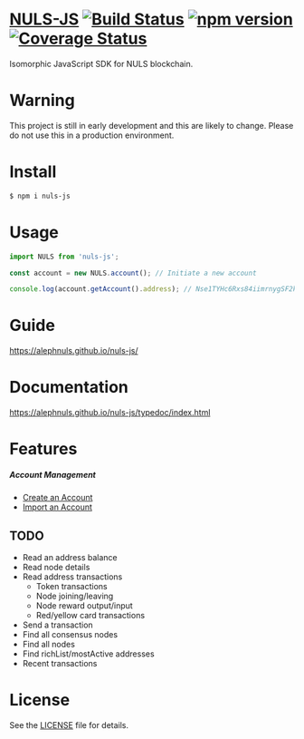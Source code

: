 # [NULS-JS](https://alephnuls.github.io/nuls-js/) [![Build Status](https://api.travis-ci.org/AlephNuls/nuls-js.svg?branch=master)](https://travis-ci.org/AlephNuls/nuls-js) [![npm version](https://badge.fury.io/js/nuls-js.svg)](https://www.npmjs.com/package/nuls-js) [![Coverage Status](https://coveralls.io/repos/github/AlephNuls/nuls-js/badge.svg?branch=master)](https://coveralls.io/github/AlephNuls/nuls-js?branch=master) 
Isomorphic JavaScript SDK for NULS blockchain.

# Warning
This project is still in early development and this are likely to change. Please do not use
this in a production environment.

# Install
```bash
$ npm i nuls-js
```

# Usage
```js
import NULS from 'nuls-js';

const account = new NULS.account(); // Initiate a new account

console.log(account.getAccount().address); // Nse1TYHc6Rxs84iimrnygSF2kqrUAQM6
```

# Guide
https://alephnuls.github.io/nuls-js/

# Documentation
https://alephnuls.github.io/nuls-js/typedoc/index.html

# Features
##### Account Management
 - [Create an Account](https://alephnuls.github.io/nuls-js/guide/account.html#create-a-new-account)
 - [Import an Account](https://alephnuls.github.io/nuls-js/guide/account.html#import-an-account)

## TODO
- Read an address balance
- Read node details
- Read address transactions
  - Token transactions
  - Node joining/leaving
  - Node reward output/input
  - Red/yellow card transactions
- Send a transaction
- Find all consensus nodes
- Find all nodes
- Find richList/mostActive addresses
- Recent transactions

# License
See the [LICENSE](./LICENSE) file for details.
